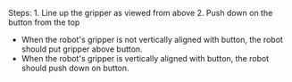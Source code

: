 
Steps: 1. Line up the gripper as viewed from above  2. Push down on the button from the top
- When the robot's gripper is not vertically aligned with button, the robot should put gripper above button.
- When the robot's gripper is vertically aligned with button, the robot should push down on button.